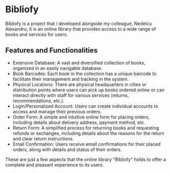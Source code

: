 # Bibliofy

Bibliofy is a project that i developed alongside my colleague, Nedelcu Alexandru, it is an online library that provides access to a wide range of books and services for users. 

## Features and Functionalities

- Extensive Database: A vast and diversified collection of books, organized in an easily navigable database.
- Book Barcodes: Each book in the collection has a unique barcode to facilitate their management and tracking in the system.
- Physical Locations: There are physical headquarters in cities or distribution points where users can pick up books ordered online or can interact directly with staff for various services (returns, recommendations, etc.).
- Login/Personalized Account: Users can create individual accounts to access and manage their previous orders.
- Order Form: A simple and intuitive online form for placing orders, including details about delivery address, payment method, etc.
- Return Form: A simplified process for returning books and requesting refunds or exchanges, including details about the reasons for the return and clear return instructions.
- Email Confirmation: Users receive email confirmations for their placed orders, along with details and status of their orders.

These are just a few aspects that the online library "Bibliofy" holds to offer a complete and pleasant experience to its users.
